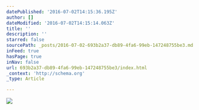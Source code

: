 ```yaml
---
datePublished: '2016-07-02T14:15:36.195Z'
author: []
dateModified: '2016-07-02T14:15:14.063Z'
title: ''
description: ''
starred: false
sourcePath: _posts/2016-07-02-693b2a37-db89-4fa6-99eb-147248755be3.md
inFeed: true
hasPage: true
inNav: false
url: 693b2a37-db89-4fa6-99eb-147248755be3/index.html
_context: 'http://schema.org'
_type: Article

---
```

![](https://the-grid-user-content.s3-us-west-2.amazonaws.com/555216d8-6ca0-4a00-ac71-1837e6730327.jpg)